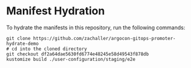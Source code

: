# Manifest Hydration

To hydrate the manifests in this repository, run the following commands:

```shell
git clone https://github.com/zachaller/argocon-gitops-promoter-hydrate-demo
# cd into the cloned directory
git checkout df2a64dae5630fd6774e48245e58d49543f878db
kustomize build ./user-configuration/staging/e2e
```
